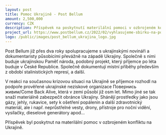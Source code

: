 ```yaml
---
layout: post
title: Pomoc Ukrajině - Post Bellum
amount: 2,500,000
currency: CZK
description: Příspěvek na poskytnutí materilální pomoci v ozbrojeném konfliktu na Ukrajině
project_url: https://www.postbellum.cz/2022/02/vyhlasujeme-sbirku-na-pomoc-ukrajine/
logo: /public/images/post_bellum_ukrajina_logo.jpg
---
```


Post Bellum již přes dva roky spolupracujeme s ukrajinskými novináři a dokumentaristy působícími převážně na západě Ukrajiny. Společně s nimi buduje ukrajinskou Paměť národa, podobný projekt, který příjemce po léta buduje v České Republice. Společně dokumentují místní příběhy především z období stalinistických represí, a další. 

V reakci na současnou krizovou situaci na Ukrajině se příjemce rozhodl na podpoře prověřené ukrajinské neziskové organizace Повернись живим/Come Back Alive, která v zemi působí již osm let. Mimo jiné se tak snaží materiálně zabezpečit obránce Ukrajiny. Shánějí prostředky jako jsou gázy, jehly, rukavice, sety k ošetření popálenin a další zdravotnický materiál, ale i např. neprůstřelné vesty, drony, přístroje pro noční vidění, vysílačky, dieselové generátory apod…


Příspěvek byl poskytnut na materilální pomoc v ozbrojeném konfliktu na Ukrajině.
